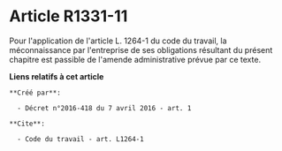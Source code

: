 # Article R1331-11

Pour l'application de l'article L. 1264-1 du code du travail, la méconnaissance par l'entreprise de ses obligations résultant
du présent chapitre est passible de l'amende administrative prévue par ce texte.

**Liens relatifs à cet article**

	**Créé par**:

	  - Décret n°2016-418 du 7 avril 2016 - art. 1

	**Cite**:

	  - Code du travail - art. L1264-1

